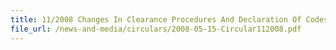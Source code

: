 ```yaml
---
title: 11/2008 Changes In Clearance Procedures And Declaration Of Codes
file_url: /news-and-media/circulars/2008-05-15-Circular112008.pdf
---
```

